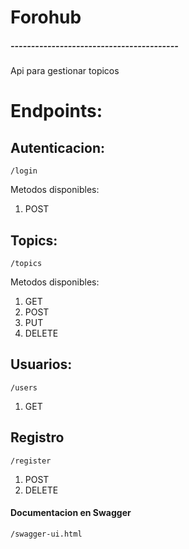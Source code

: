 # Forohub
##### -----------------------------------------

Api para gestionar topicos

# Endpoints:

## Autenticacion:
    /login

Metodos disponibles:
1. POST

## Topics:
    /topics

Metodos disponibles:
1. GET
2. POST
3. PUT
4. DELETE

## Usuarios:
    /users
1. GET

## Registro
    /register
1. POST
2. DELETE

#### Documentacion en Swagger

    /swagger-ui.html
